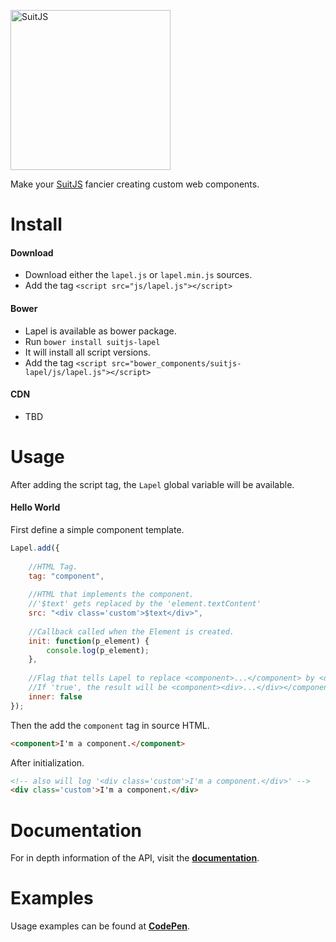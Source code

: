 [<img src="http://www.suitjs.com/img/logo-suitjs.svg?v=2" width="256" alt="SuitJS">](http://www.suitjs.com/)

Make your [SuitJS](http://www.suitjs.com) fancier creating custom web components.

# Install
#### Download
* Download either the `lapel.js` or `lapel.min.js` sources.
* Add the tag `<script src="js/lapel.js"></script>`

#### Bower
* Lapel is available as bower package.
* Run `bower install suitjs-lapel`
* It will install all script versions.
* Add the tag `<script src="bower_components/suitjs-lapel/js/lapel.js"></script>`

#### CDN
* TBD

# Usage
After adding the script tag, the `Lapel` global variable will be available.  
 
#### Hello World
First define a simple component template.

```js
Lapel.add({
    
    //HTML Tag.
    tag: "component",
                            
    //HTML that implements the component.
    //'$text' gets replaced by the 'element.textContent'
    src: "<div class='custom'>$text</div>",
      
    //Callback called when the Element is created.
    init: function(p_element) {              
        console.log(p_element);
    },
    
    //Flag that tells Lapel to replace <component>...</component> by <div>...</div>
    //If 'true', the result will be <component><div>...</div></component>
    inner: false                             
});
```
Then the add the `component` tag in source HTML.
```html
<component>I'm a component.</component>
```
After initialization.
```html
<!-- also will log '<div class='custom'>I'm a component.</div>' -->
<div class='custom'>I'm a component.</div>
```

# Documentation
For in depth information of the API, visit the **[documentation](http://www.suitjs.com/docs/lapel/)**. 

# Examples
Usage examples can be found at **[CodePen](http://codepen.io/collection/XOyEpq/)**.